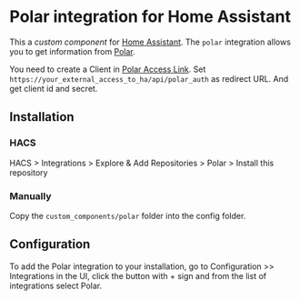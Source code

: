 # Polar integration for Home Assistant

This a _custom component_ for [Home Assistant](https://www.home-assistant.io/).
The `polar` integration allows you to get information from [Polar](https://flow.polar.com).

You need to create a Client in [Polar Access Link](https://admin.polaraccesslink.com).
Set `https://your_external_access_to_ha/api/polar_auth` as redirect URL. And get client id and secret.

## Installation

### HACS

HACS > Integrations > Explore & Add Repositories > Polar > Install this repository

### Manually

Copy the `custom_components/polar` folder into the config folder.

## Configuration

To add the Polar integration to your installation, go to Configuration >> Integrations in the UI, click the button with + sign and from the list of integrations select Polar.
